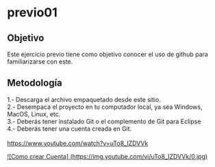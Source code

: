 # previo01
## Objetivo
Este ejercicio previo tiene como objetivo conocer el uso de github para familiarizarse con este.
## Metodología
1.- Descarga el archivo empaquetado desde este sitio.</br>
2.- Desempaca el proyecto en tu computador local, ya sea Windows, MacOS, Linux, etc.</br>
3.- Deberás tener instalado Git o el complemento de Git para Eclipse </br>
4.- Deberás tener una cuenta creada en Git.</br></br>https://www.youtube.com/watch?v=uTo8_IZDVVk<br/>

[![Como crear Cuenta] (https://img.youtube.com/vi/uTo8_IZDVVk/0.jpg)](https://www.youtube.com/watch?v=uTo8_IZDVVk)

</br></br>

